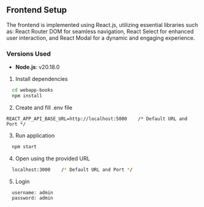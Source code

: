 ## Frontend Setup

The frontend is implemented using React.js, utilizing essential libraries such as: React Router DOM for seamless navigation, React Select for enhanced user interaction, and React Modal for a dynamic and engaging experience.

### Versions Used

-   **Node.js**: v20.18.0

1. Install dependencies

```bash
  cd webapp-books
  npm install
```

2. Create and fill .env file

```.env
REACT_APP_API_BASE_URL=http://localhost:5000    /* Default URL and Port */
```

3. Run application

```bash
  npm start
```

4. Open using the provided URL

```bash
  localhost:3000    /* Default URL and Port */
```

5. Login

```bash
  username: admin
  password: admin
```
